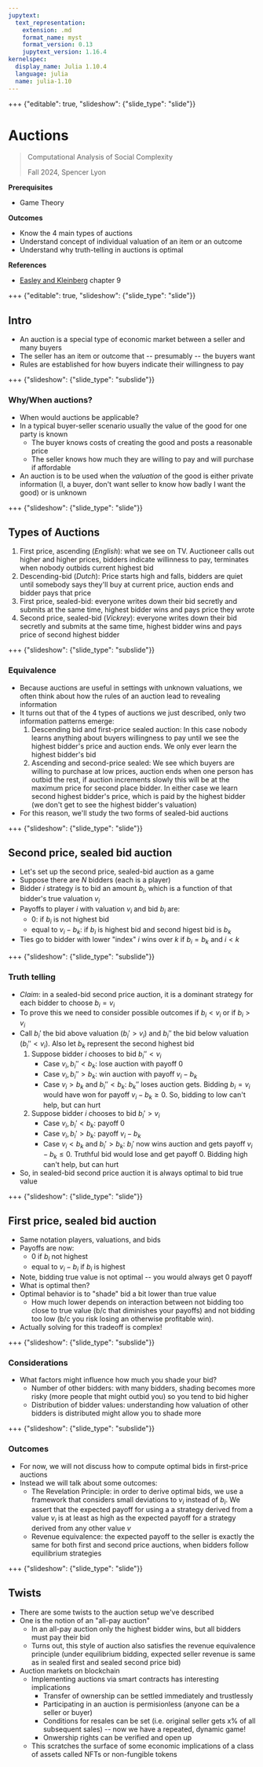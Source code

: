 ```yaml
---
jupytext:
  text_representation:
    extension: .md
    format_name: myst
    format_version: 0.13
    jupytext_version: 1.16.4
kernelspec:
  display_name: Julia 1.10.4
  language: julia
  name: julia-1.10
---
```


+++ {"editable": true, "slideshow": {"slide_type": "slide"}}

# Auctions

> Computational Analysis of Social Complexity
>
> Fall 2024, Spencer Lyon

**Prerequisites**

- Game Theory

**Outcomes**

- Know the 4 main types of auctions
- Understand concept of individual valuation of an item or an outcome
- Understand why truth-telling in auctions is optimal

**References**

- [Easley and Kleinberg](https://www.cs.cornell.edu/home/kleinber/networks-book/) chapter 9

+++ {"editable": true, "slideshow": {"slide_type": "slide"}}

## Intro

- An auction is a special type of economic market between a seller and many buyers
- The seller has an item or outcome that -- presumably -- the buyers want
- Rules are established for how buyers indicate their willingness to pay

+++ {"slideshow": {"slide_type": "subslide"}}

### Why/When auctions?

- When would auctions be applicable?
- In a typical buyer-seller scenario usually the value of the good for one party is known
  - The buyer knows costs of creating the good and posts a reasonable price
  - The seller knows how much they are willing to pay and will purchase if affordable
- An auction is to be used when the *valuation* of the good is either private information (I, a buyer, don't want seller to know how badly I want the good) or is unknown

+++ {"slideshow": {"slide_type": "slide"}}

## Types of Auctions

1. First price, ascending (*English*): what we see on TV. Auctioneer calls out higher and higher prices, bidders indicate willinness to pay, terminates when nobody outbids current highest bid
2. Descending-bid (*Dutch*): Price starts high and falls, bidders are quiet until somebody says they'll buy at current price, auction ends and bidder pays that price
3. First price, sealed-bid: everyone writes down their bid secretly and submits at the same time, highest bidder wins and pays price they wrote
4. Second price, sealed-bid (*Vickrey*): everyone writes down their bid secretly and submits at the same time, highest bidder wins and pays price of second highest bidder

+++ {"slideshow": {"slide_type": "subslide"}}

### Equivalence

- Because auctions are useful in settings with unknown valuations, we often think about how the rules of an auction lead to revealing information
- It turns out that of the 4 types of auctions we just described, only two information patterns emerge:
  1. Descending bid and first-price sealed auction: In this case nobody learns anything about buyers willingness to pay until we see the highest bidder's price and auction ends. We only ever learn the highest bidder's bid
  2. Ascending and second-price sealed: We see which buyers are willing to purchase at low prices, auction ends when one person has outbid the rest, if auction increments slowly this will be at the maximum price for second place bidder. In either case we learn second highest bidder's price, which is paid by the highest bidder (we don't get to see the highest bidder's valuation)
- For this reason, we'll study the two forms of sealed-bid auctions

+++ {"slideshow": {"slide_type": "slide"}}

## Second price, sealed bid auction

- Let's set up the second price, sealed-bid auction as a game
- Suppose there are $N$ bidders (each is a player)
- Bidder $i$ strategy is to bid an amount $b_i$, which is a function of that bidder's true valuation $v_i$
- Payoffs to player $i$ with valuation $v_i$ and bid $b_i$ are:
  - 0: if $b_i$ is not highest bid
  - equal to $v_i - b_k$: if $b_i$ is highest bid and second higest bid is $b_k$
- Ties go to bidder with lower "index" $i$ wins over $k$ if $b_i = b_k$ and $i < k$

+++ {"slideshow": {"slide_type": "subslide"}}

### Truth telling

- *Claim*: in a sealed-bid second price auction, it is a dominant strategy for each bidder to choose $b_i = v_i$
- To prove this we need to consider possible outcomes if $b_i <v_i$ or if $b_i > v_i$
- Call $b_i'$ the bid above valuation ($b_i' > v_i$) and $b_i''$ the bid below valuation ($b_i'' < v_i$). Also let $b_k$ represent the second highest bid
  1. Suppose bidder $i$ chooses to bid $b_i'' < v_i$
      - Case $v_i, b_i'' < b_k$: lose auction with payoff 0
      - Case $v_i, b_i'' > b_k$: win auction with payoff $v_i - b_k$
      - Case $v_i > b_k$ and $b_i'' < b_k$: $b_k''$ loses auction gets. Bidding $b_i = v_i$ would have won for payoff $v_i - b_k \ge 0$. So, bidding to low can't help, but can hurt
  2. Suppose bidder $i$ chooses to bid $b_i' > v_i$
      - Case $v_i, b_i' < b_k$: payoff 0
      - Case $v_i, b_i' > b_k$: payoff $v_i - b_k$
      - Case $v_i < b_k$ and $b_i' > b_k$: $b_i'$ now wins auction and gets payoff $v_i - b_k \le 0$. Truthful bid would lose and get payoff 0. Bidding high can't help, but can hurt
- So, in sealed-bid second price auction it is always optimal to bid true value

+++ {"slideshow": {"slide_type": "slide"}}

## First price, sealed bid auction

- Same notation players, valuations, and bids
- Payoffs are now:
    - 0 if $b_i$ not highest
    - equal to $v_i - b_i$ if $b_i$ is highest
- Note, bidding true value is not optimal -- you would always get $0$ payoff
- What is optimal then?
- Optimal behavior is to "shade" bid a bit lower than true value
  - How much lower depends on interaction between not bidding too close to true value (b/c that diminishes your payoffs) and not bidding too low (b/c you risk losing an otherwise profitable win).
- Actually solving for this tradeoff is complex!

+++ {"slideshow": {"slide_type": "subslide"}}

### Considerations

- What factors might influence how much you shade your bid?
  - Number of other bidders: with many bidders, shading becomes more risky (more people that might outbid you) so you tend to bid higher
  - Distribution of bidder values: understanding how valuation of other bidders is distributed might allow you to shade more

+++ {"slideshow": {"slide_type": "subslide"}}

### Outcomes

- For now, we will not discuss how to compute optimal bids in first-price auctions
- Instead we will talk about some outcomes:
  - The Revelation Principle: in order to derive optimal bids, we use a framework that considers small deviations to $v_i$ instead of $b_i$. We assert that the expected payoff for using a a strategy derived from a value $v_i$ is at least as high as the expected payoff for a strategy derived from any other value $v$
  - Revenue equivalence: the expected payoff to the seller is exactly the same for both first and second price auctions, when bidders follow equilibrium strategies

+++ {"slideshow": {"slide_type": "slide"}}

## Twists

- There are some twists to the auction setup we've described
- One is the notion of an "all-pay auction"
  - In an all-pay auction only the highest bidder wins, but all bidders must pay their bid
  - Turns out, this style of auction also satisfies the revenue equivalence principle (under equilibrium bidding, expected seller revenue is same as in sealed first and sealed second price bid)
- Auction markets on blockchain
  - Implementing auctions via smart contracts has interesting implications
      - Transfer of ownership can be settled immediately and trustlessly
      - Participating in an auction is permisionless (anyone can be a seller or buyer)
      - Conditions for resales can be set (i.e. original seller gets x% of all subsequent sales)  -- now we have a repeated, dynamic game!
      - Onwership rights can be verified and open up 
  - This scratches the surface of some economic implications of a class of assets called NFTs or non-fungible tokens

```{code-cell}
     
```
